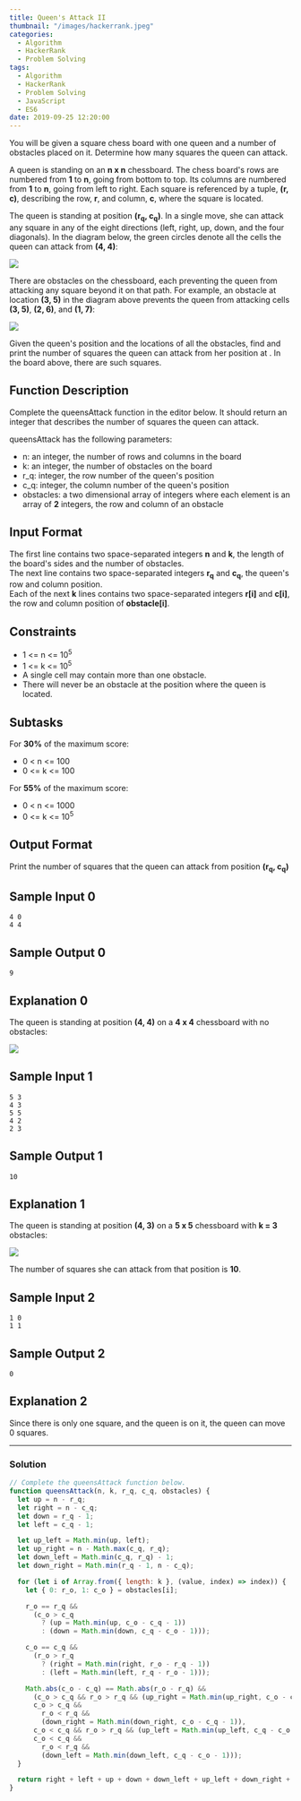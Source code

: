 ```yaml
---
title: Queen's Attack II
thumbnail: "/images/hackerrank.jpeg"
categories:
  - Algorithm
  - HackerRank
  - Problem Solving
tags:
  - Algorithm
  - HackerRank
  - Problem Solving
  - JavaScript
  - ES6
date: 2019-09-25 12:20:00
---
```


You will be given a square chess board with one queen and a number of obstacles placed on it. Determine how many squares the queen can attack.

A queen is standing on an **n x n** chessboard. The chess board's rows are numbered from **1** to **n**, going from bottom to top. Its columns are numbered from **1** to **n**, going from left to right. Each square is referenced by a tuple, **(r, c)**, describing the row, **r**, and column, **c**, where the square is located.

The queen is standing at position **(r<sub>q</sub>, c<sub>q</sub>)**. In a single move, she can attack any square in any of the eight directions (left, right, up, down, and the four diagonals). In the diagram below, the green circles denote all the cells the queen can attack from **(4, 4)**:

![](https://s3.amazonaws.com/hr-challenge-images/0/1485426500-a4039ebb00-chess1.png)

<!-- more -->

There are obstacles on the chessboard, each preventing the queen from attacking any square beyond it on that path. For example, an obstacle at location **(3, 5)** in the diagram above prevents the queen from attacking cells **(3, 5)**, **(2, 6)**, and **(1, 7)**:

![](https://s3.amazonaws.com/hr-challenge-images/0/1485459132-3fdc1f1ca3-chess_4_.png)

Given the queen's position and the locations of all the obstacles, find and print the number of squares the queen can attack from her position at . In the board above, there are such squares.

## Function Description

Complete the queensAttack function in the editor below. It should return an integer that describes the number of squares the queen can attack.

queensAttack has the following parameters:

- n: an integer, the number of rows and columns in the board
- k: an integer, the number of obstacles on the board
- r_q: integer, the row number of the queen's position
- c_q: integer, the column number of the queen's position
- obstacles: a two dimensional array of integers where each element is an array of **2** integers, the row and column of an obstacle

## Input Format

The first line contains two space-separated integers **n** and **k**, the length of the board's sides and the number of obstacles.<br/>
The next line contains two space-separated integers **r<sub>q</sub>** and **c<sub>q</sub>**, the queen's row and column position.<br/>
Each of the next **k** lines contains two space-separated integers **r[i]** and **c[i]**, the row and column position of **obstacle[i]**. <br/>

## Constraints

- 1 <= n <= 10<sup>5</sup>
- 1 <= k <= 10<sup>5</sup>
- A single cell may contain more than one obstacle.
- There will never be an obstacle at the position where the queen is located.

## Subtasks

For **30%** of the maximum score:<br/>

- 0 < n <= 100
- 0 <= k <= 100

For **55%** of the maximum score:<br/>

- 0 < n <= 1000
- 0 <= k <= 10<sup>5</sup>

## Output Format

Print the number of squares that the queen can attack from position **(r<sub>q</sub>, c<sub>q</sub>)**

## Sample Input 0

```
4 0
4 4
```

## Sample Output 0

```
9
```

## Explanation 0

The queen is standing at position **(4, 4)** on a **4 x 4** chessboard with no obstacles:<br/>

![](https://s3.amazonaws.com/hr-challenge-images/0/1485426553-3064e08638-chess2.png)

## Sample Input 1

```
5 3
4 3
5 5
4 2
2 3
```

## Sample Output 1

```
10
```

## Explanation 1

The queen is standing at position **(4, 3)** on a **5 x 5** chessboard with **k = 3** obstacles:<br/>

![](https://s3.amazonaws.com/hr-challenge-images/0/1485426870-84a6a0ce97-chess3.png)

The number of squares she can attack from that position is **10**.

## Sample Input 2

```
1 0
1 1
```

## Sample Output 2

```
0
```

## Explanation 2

Since there is only one square, and the queen is on it, the queen can move 0 squares.

---

### Solution

```javascript
// Complete the queensAttack function below.
function queensAttack(n, k, r_q, c_q, obstacles) {
  let up = n - r_q;
  let right = n - c_q;
  let down = r_q - 1;
  let left = c_q - 1;

  let up_left = Math.min(up, left);
  let up_right = n - Math.max(c_q, r_q);
  let down_left = Math.min(c_q, r_q) - 1;
  let down_right = Math.min(r_q - 1, n - c_q);

  for (let i of Array.from({ length: k }, (value, index) => index)) {
    let { 0: r_o, 1: c_o } = obstacles[i];

    r_o == r_q &&
      (c_o > c_q
        ? (up = Math.min(up, c_o - c_q - 1))
        : (down = Math.min(down, c_q - c_o - 1)));

    c_o == c_q &&
      (r_o > r_q
        ? (right = Math.min(right, r_o - r_q - 1))
        : (left = Math.min(left, r_q - r_o - 1)));

    Math.abs(c_o - c_q) == Math.abs(r_o - r_q) &&
      (c_o > c_q && r_o > r_q && (up_right = Math.min(up_right, c_o - c_q - 1)),
      c_o > c_q &&
        r_o < r_q &&
        (down_right = Math.min(down_right, c_o - c_q - 1)),
      c_o < c_q && r_o > r_q && (up_left = Math.min(up_left, c_q - c_o - 1)),
      c_o < c_q &&
        r_o < r_q &&
        (down_left = Math.min(down_left, c_q - c_o - 1)));
  }

  return right + left + up + down + down_left + up_left + down_right + up_right;
}
```
